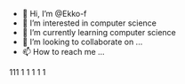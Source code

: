 - 👋 Hi, I’m @Ekko-f
- 👀 I’m interested in computer science
- 🌱 I’m currently learning computer science
- 💞️ I’m looking to collaborate on ...
- 📫 How to reach me ...

<!---
Ekko-f/Ekko-f is a ✨ special ✨ repository because its `README.md` (this file) appears on your GitHub profile.
You can click the Preview link to take a look at your changes.
--->

111
1
1
1
1
1
